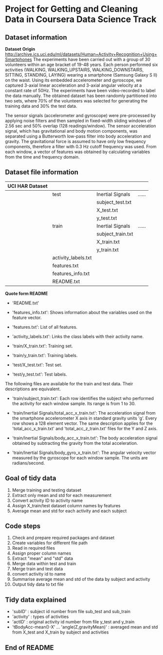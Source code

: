 # Project for Getting and Cleaning Data in Coursera Data Science Track
## Dataset information
**Dataset** **Origin**
http://archive.ics.uci.edu/ml/datasets/Human+Activity+Recognition+Using+Smartphones
The experiments have been carried out with a group of 30 volunteers within an age bracket of 19-48 years. Each person performed six activities (WALKING, WALKING_UPSTAIRS, WALKING_DOWNSTAIRS, SITTING, STANDING, LAYING) wearing a smartphone (Samsung Galaxy S II) on the waist. Using its embedded accelerometer and gyroscope, we captured 3-axial linear acceleration and 3-axial angular velocity at a constant rate of 50Hz. The experiments have been video-recorded to label the data manually. The obtained dataset has been randomly partitioned into two sets, where 70% of the volunteers was selected for generating the training data and 30% the test data. 

The sensor signals (accelerometer and gyroscope) were pre-processed by applying noise filters and then sampled in fixed-width sliding windows of 2.56 sec and 50% overlap (128 readings/window). The sensor acceleration signal, which has gravitational and body motion components, was separated using a Butterworth low-pass filter into body acceleration and gravity. The gravitational force is assumed to have only low frequency components, therefore a filter with 0.3 Hz cutoff frequency was used. From each window, a vector of features was obtained by calculating variables from the time and frequency domain.

## Dataset file information
|UCI HAR Dataset|  | | |
|:---|:---|:---|:---|
||test|Inertial Signals|......|
|||subject_test.txt||
|||X_test.txt||
|||y_test.txt||
||train|Inertial Signals|......|
|||subject_train.txt||
|||X_train.txt||
|||y_train.txt||
||activity_labels.txt|||
||features.txt|||
||features_info.txt|||
||README.txt|||
**Quote form README**
- 'README.txt'

- 'features_info.txt': Shows information about the variables used on the feature vector.

- 'features.txt': List of all features.

- 'activity_labels.txt': Links the class labels with their activity name.

- 'train/X_train.txt': Training set.

- 'train/y_train.txt': Training labels.

- 'test/X_test.txt': Test set.

- 'test/y_test.txt': Test labels.

The following files are available for the train and test data. Their descriptions are equivalent. 

- 'train/subject_train.txt': Each row identifies the subject who performed the activity for each window sample. Its range is from 1 to 30. 

- 'train/Inertial Signals/total_acc_x_train.txt': The acceleration signal from the smartphone accelerometer X axis in standard gravity units 'g'. Every row shows a 128 element vector. The same description applies for the 'total_acc_x_train.txt' and 'total_acc_z_train.txt' files for the Y and Z axis. 

- 'train/Inertial Signals/body_acc_x_train.txt': The body acceleration signal obtained by subtracting the gravity from the total acceleration. 

- 'train/Inertial Signals/body_gyro_x_train.txt': The angular velocity vector measured by the gyroscope for each window sample. The units are radians/second. 

## Goal of tidy data
1. Merge training and testing dataset
2. Extract only mean and std for each measurement
3. Convert activity ID to activity name
4. Assign X_train/test dataset column names by features
5. Average mean and std for each activity and each subject

## Code steps
1. Check and prepare required packages and dataset
2. Create variables for different file path
3. Read in required files
4. Assign proper column names
5. Extract "mean" and "std" data
6. Merge data within test and train
7. Merge train and test data
8. convert activity id to name
9. Summarise average mean and std of the data by subject and activity
10. Output tidy data to txt file

## Tidy data explained
- 'subID' : subject id number from file sub_test and sub_train
- 'activity' : types of activities
- 'actID' : original activity id number from file y_test and y_train
- 'tBodyAcc-mean()-X' ... 'angle(Z,gravityMean)' : averaged mean and std from X_test and X_train by subject and activities

## End of README

